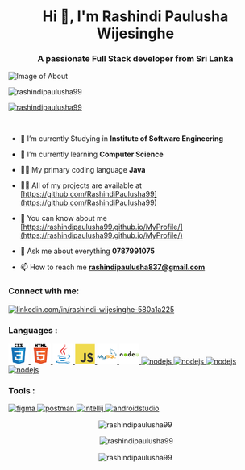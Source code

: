 <h1 align="center">Hi 👋, I'm Rashindi Paulusha Wijesinghe</h1>
<h3 align="center">A passionate Full Stack developer from Sri Lanka</h3>

![Image of About](https://i.gifer.com/origin/bc/bca56ffe4a6e2910237482982aa856fe.gif)

<p align="left"> <img src="https://komarev.com/ghpvc/?username=rashindipaulusha99&label=Profile%20views&color=0e75b6&style=flat" alt="rashindipaulusha99" /> </p>

<p align="left"> <a href="https://github.com/ryo-ma/github-profile-trophy"><img src="https://github-profile-trophy.vercel.app/?username=rashindipaulusha99" alt="rashindipaulusha99" /></a> </p>

<p align="left"> <a href="https://twitter.com/" target="blank"><img src="https://img.shields.io/twitter/follow/?logo=twitter&style=for-the-badge" alt="" /></a> </p>

- 🔭 I’m currently Studying in **Institute of Software Engineering**

- 🌱 I’m currently learning **Computer Science**

- 👨‍🎓 My primary coding language **Java**

- 👨‍💻 All of my projects are available at [https://github.com/RashindiPaulusha99](https://github.com/RashindiPaulusha99)

- 📝 You can know about me [https://rashindipaulusha99.github.io/MyProfile/](https://rashindipaulusha99.github.io/MyProfile/)

- 💬 Ask me about everything **0787991075**

- 📫 How to reach me **rashindipaulusha837@gmail.com**

<h3 align="left">Connect with me:</h3>
<p align="left">
<a href="https://linkedin.com/in/linkedin.com/in/rashindi-wijesinghe-580a1a225" target="blank"><img align="center" src="https://raw.githubusercontent.com/rahuldkjain/github-profile-readme-generator/master/src/images/icons/Social/linked-in-alt.svg" alt="linkedin.com/in/rashindi-wijesinghe-580a1a225" height="30" width="40" /></a>
</p>

<h3 align="left">Languages :</h3>
<p align="left"> <a href="https://www.w3schools.com/css/" target="_blank" rel="noreferrer"> <img src="https://raw.githubusercontent.com/devicons/devicon/master/icons/css3/css3-original-wordmark.svg" alt="css3" width="40" height="40"/> </a> <a href="https://www.w3.org/html/" target="_blank" rel="noreferrer"> <img src="https://raw.githubusercontent.com/devicons/devicon/master/icons/html5/html5-original-wordmark.svg" alt="html5" width="40" height="40"/> </a> <a href="https://www.java.com" target="_blank" rel="noreferrer"> <img src="https://raw.githubusercontent.com/devicons/devicon/master/icons/java/java-original.svg" alt="java" width="40" height="40"/> </a> <a href="https://developer.mozilla.org/en-US/docs/Web/JavaScript" target="_blank" rel="noreferrer"> <img src="https://raw.githubusercontent.com/devicons/devicon/master/icons/javascript/javascript-original.svg" alt="javascript" width="40" height="40"/> </a> <a href="https://www.mysql.com/" target="_blank" rel="noreferrer"> <img src="https://raw.githubusercontent.com/devicons/devicon/master/icons/mysql/mysql-original-wordmark.svg" alt="mysql" width="40" height="40"/> </a> <a href="https://nodejs.org" target="_blank" rel="noreferrer"> <img src="https://raw.githubusercontent.com/devicons/devicon/master/icons/nodejs/nodejs-original-wordmark.svg" alt="nodejs" width="40" height="40"/> </a> <a href="https://hibernate.org/" target="_blank" rel="noreferrer"> <img src="https://cdn.worldvectorlogo.com/logos/hibernate.svg" alt="nodejs" width="40" height="40"/> </a> <a href="https://reactjs.org/" target="_blank" rel="noreferrer"> <img src="https://cdn.worldvectorlogo.com/logos/react-2.svg" alt="nodejs" width="40" height="40"/> </a> <a href="https://expressjs.com/" target="_blank" rel="noreferrer"> <img src="https://cdn.worldvectorlogo.com/logos/express-109.svg" alt="nodejs" width="40" height="40"/> </a> <a href="https://spring.io/" target="_blank" rel="noreferrer"> <img src="https://cdn.worldvectorlogo.com/logos/spring-3.svg" alt="nodejs" width="40" height="40"/> </a> </p>

<h3 align="left">Tools :</h3>
<p align="left"> <a href="https://www.w3schools.com/css/" target="_blank" rel="noreferrer"> <a href="https://www.figma.com/" target="_blank" rel="noreferrer"> <img src="https://www.vectorlogo.zone/logos/figma/figma-icon.svg" alt="figma" width="40" height="40"/> </a> <a href="https://postman.com" target="_blank" rel="noreferrer"> <img src="https://www.vectorlogo.zone/logos/getpostman/getpostman-icon.svg" alt="postman" width="40" height="40"/> </a> <a href="https://www.jetbrains.com/" target="_blank" rel="noreferrer"> <img src="https://vectorwiki.com/images/ZgSyR__intellij-idea.svg" alt="intellij" width="40" height="40"/> </a> <a href="https://developer.android.com/" target="_blank" rel="noreferrer"> <img src="https://cdn.worldvectorlogo.com/logos/android-studio-1.svg" alt="androidstudio" width="60" height="60"/> </a> </p>

<p align="center"><img align="center" src="https://github-readme-stats.vercel.app/api/top-langs?username=rashindipaulusha99&show_icons=true&locale=en&layout=compact" alt="rashindipaulusha99" /></p>

<p align="center" style="background-color="black">&nbsp;<img align="center" src="https://github-readme-stats.vercel.app/api?username=rashindipaulusha99&show_icons=true&locale=en" alt="rashindipaulusha99" /></p>

<p align="center"><img align="center" src="https://github-readme-streak-stats.herokuapp.com/?user=rashindipaulusha99&" alt="rashindipaulusha99" /></p>
